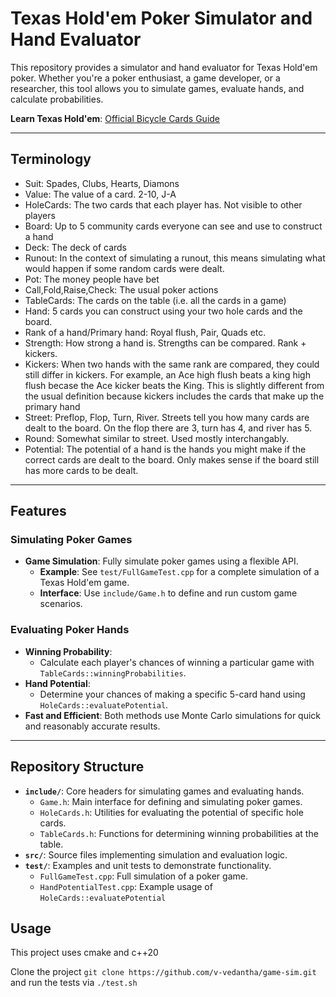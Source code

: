 # Texas Hold'em Poker Simulator and Hand Evaluator

This repository provides a simulator and hand evaluator for Texas Hold'em poker. Whether you're a poker enthusiast, a game developer, or a researcher, this tool allows you to simulate games, evaluate hands, and calculate probabilities.

**Learn Texas Hold'em**: [Official Bicycle Cards Guide](https://bicyclecards.com/how-to-play/texas-holdem-poker)

---
## Terminology
- Suit: Spades, Clubs, Hearts, Diamons
- Value: The value of a card. 2-10, J-A
- HoleCards: The two cards that each player has. Not visible to other players
- Board: Up to 5 community cards everyone can see and use to construct a hand
- Deck: The deck of cards
- Runout: In the context of simulating a runout, this means simulating what would happen if some random cards were dealt.
- Pot: The money people have bet
- Call,Fold,Raise,Check: The usual poker actions
- TableCards: The cards on the table (i.e. all the cards in a game)
- Hand: 5 cards you can construct using your two hole cards and the board.
- Rank of a hand/Primary hand: Royal flush, Pair, Quads etc.
- Strength: How strong a hand is. Strengths can be compared. Rank + kickers. 
- Kickers: When two hands with the same rank are compared, they could still differ in kickers. For example, an Ace high flush beats a king high flush becase the Ace kicker beats the King. This is slightly different from the usual definition because kickers includes the cards that make up the primary hand
- Street: Preflop, Flop, Turn, River. Streets tell you how many cards are dealt to the board. On the flop there are 3, turn has 4, and river has 5. 
- Round: Somewhat similar to street. Used mostly interchangably.
- Potential: The potential of a hand is the hands you might make if the correct cards are dealt to the board. Only makes sense if the board still has more cards to be dealt. 
---

## Features

### Simulating Poker Games
- **Game Simulation**: Fully simulate poker games using a flexible API.
  - **Example**: See `test/FullGameTest.cpp` for a complete simulation of a Texas Hold'em game.
  - **Interface**: Use `include/Game.h` to define and run custom game scenarios.

### Evaluating Poker Hands
- **Winning Probability**:
  - Calculate each player's chances of winning a particular game with `TableCards::winningProbabilities`.
- **Hand Potential**:
  - Determine your chances of making a specific 5-card hand using `HoleCards::evaluatePotential`.
- **Fast and Efficient**: Both methods use Monte Carlo simulations for quick and reasonably accurate results.

---

## Repository Structure

- **`include/`**: Core headers for simulating games and evaluating hands.
  - `Game.h`: Main interface for defining and simulating poker games.
  - `HoleCards.h`: Utilities for evaluating the potential of specific hole cards.
  - `TableCards.h`: Functions for determining winning probabilities at the table.
- **`src/`**: Source files implementing simulation and evaluation logic.
- **`test/`**: Examples and unit tests to demonstrate functionality.
  - `FullGameTest.cpp`: Full simulation of a poker game.
  - `HandPotentialTest.cpp`: Example usage of `HoleCards::evaluatePotential`


##  Usage

This project uses cmake and c++20

Clone the project ```git clone https://github.com/v-vedantha/game-sim.git``` and run the tests via ```./test.sh```
